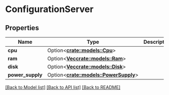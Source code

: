# ConfigurationServer

## Properties

Name | Type | Description | Notes
------------ | ------------- | ------------- | -------------
**cpu** | Option<[**crate::models::Cpu**](CPU.md)> |  | [optional]
**ram** | Option<[**Vec<crate::models::Ram>**](RAM.md)> |  | [optional]
**disk** | Option<[**Vec<crate::models::Disk>**](Disk.md)> |  | [optional]
**power_supply** | Option<[**crate::models::PowerSupply**](PowerSupply.md)> |  | [optional]

[[Back to Model list]](../README.md#documentation-for-models) [[Back to API list]](../README.md#documentation-for-api-endpoints) [[Back to README]](../README.md)


